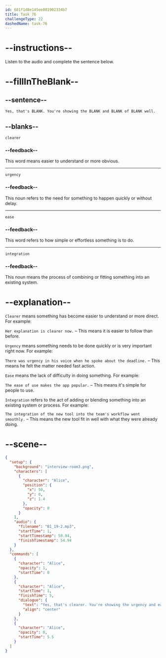 ```yaml
---
id: 681f1d8e145ee801902334b7
title: Task 76
challengeType: 22
dashedName: task-76
---
```


<!-- (Audio) Alice: Yes, that's clearer. You're showing the urgency and ease of integration well. -->

# --instructions--

Listen to the audio and complete the sentence below.

# --fillInTheBlank--

## --sentence--

`Yes, that's BLANK. You're showing the BLANK and BLANK of BLANK well.`

## --blanks--

`clearer`

### --feedback--

This word means easier to understand or more obvious.

---

`urgency`

### --feedback--

This noun refers to the need for something to happen quickly or without delay.

---

`ease`

### --feedback--

This word refers to how simple or effortless something is to do.

---

`integration`

### --feedback--

This noun means the process of combining or fitting something into an existing system.

# --explanation--

`Clearer` means something has become easier to understand or more direct. For example:

`Her explanation is clearer now.` – This means it is easier to follow than before.

`Urgency` means something needs to be done quickly or is very important right now. For example:

`There was urgency in his voice when he spoke about the deadline.` – This means he felt the matter needed fast action.

`Ease` means the lack of difficulty in doing something. For example:

`The ease of use makes the app popular.` – This means it's simple for people to use.

`Integration` refers to the act of adding or blending something into an existing system or process. For example:

`The integration of the new tool into the team's workflow went smoothly.` – This means the new tool fit in well with what they were already doing.

# --scene--

```json
{
  "setup": {
    "background": "interview-room3.png",
    "characters": [
      {
        "character": "Alice",
        "position": {
          "x": 50,
          "y": 0,
          "z": 1.4
        },
        "opacity": 0
      }
    ],
    "audio": {
      "filename": "B1_19-2.mp3",
      "startTime": 1,
      "startTimestamp": 50.94,
      "finishTimestamp": 54.94
    }
  },
  "commands": [
    {
      "character": "Alice",
      "opacity": 1,
      "startTime": 0
    },
    {
      "character": "Alice",
      "startTime": 1,
      "finishTime": 5,
      "dialogue": {
        "text": "Yes, that's clearer. You're showing the urgency and ease of integration well.",
        "align": "center"
      }
    },
    {
      "character": "Alice",
      "opacity": 0,
      "startTime": 5.5
    }
  ]
}
```
